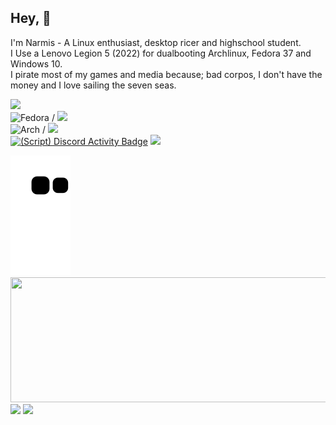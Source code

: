 ## Hey, 👋

I'm Narmis - A Linux enthusiast, desktop ricer and highschool student.\
I Use a Lenovo Legion 5 (2022) for dualbooting Archlinux, Fedora 37 and Windows 10.\
I pirate most of my games and media because; bad corpos, I don't have the money and I love sailing the seven seas.

[![](https://skillicons.dev/icons?i=python,cpp,bash,html,css,linux,neovim)](https://skillicons.dev)\
![Fedora](https://img.shields.io/badge/-Fedora-%2351A2DA?logo=fedora&logoColor=white&style=flat) /
![](https://custom-icon-badges.demolab.com/badge/Hyprland-wm-00D9D6.svg?logo=hyprland)\
![Arch](https://img.shields.io/badge/Arch%20Linux-1BADF6?logo=arch-linux&logoColor=fff&style=flat) /
![](https://custom-icon-badges.demolab.com/badge/Sway-wm-FE403F.svg?logo=sway)\
[![(Script) Discord Activity Badge](https://badgen.net/badge/Online/Ricing...?color=61d800&labelColor=61d800&icon=discord)](https://github.com/Narmis-E/narmis-e)
![](https://komarev.com/ghpvc/?username=Narmis-E)
<p float="left">
  <img src="https://github.com/Narmis-E/narmis-e/blob/output/github-contribution-grid-snake-dark.svg"/>
  <img src="http://github-profile-summary-cards.vercel.app/api/cards/profile-details?username=Narmis-E&theme=onedark" width="650" height="200"  />
  <img src="http://github-profile-summary-cards.vercel.app/api/cards/stats?username=Narmis-E&theme=onedark" height="190" />
  <img src="http://github-profile-summary-cards.vercel.app/api/cards/repos-per-language?username=Narmis-E&theme=onedark" height="190" />
</p>
